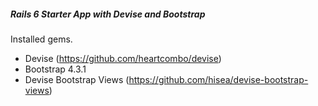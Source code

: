 ##### Rails 6 Starter App with Devise and Bootstrap

Installed gems.

- Devise (https://github.com/heartcombo/devise)
- Bootstrap 4.3.1 
- Devise Bootstrap Views (https://github.com/hisea/devise-bootstrap-views)

